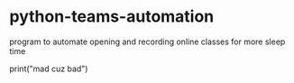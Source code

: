 # python-teams-automation
program to automate opening and recording online classes for more sleep time

print("mad cuz bad")
